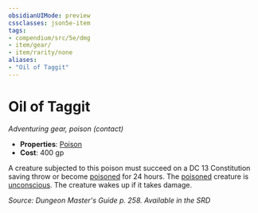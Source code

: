 ```yaml
---
obsidianUIMode: preview
cssclasses: json5e-item
tags:
- compendium/src/5e/dmg
- item/gear/
- item/rarity/none
aliases: 
- "Oil of Taggit"
---
```

# Oil of Taggit
*Adventuring gear, poison (contact)*  

- **Properties**: [Poison](Mechanics/Rules/item-properties.md#Poison)
- **Cost**: 400 gp

A creature subjected to this poison must succeed on a DC 13 Constitution saving throw or become [poisoned](Mechanics/Rules/conditions.md#Poisoned) for 24 hours. The [poisoned](Mechanics/Rules/conditions.md#Poisoned) creature is [unconscious](Mechanics/Rules/conditions.md#Unconscious). The creature wakes up if it takes damage.

*Source: Dungeon Master's Guide p. 258. Available in the <span title='Systems Reference Document (5.1)'>SRD</span>*